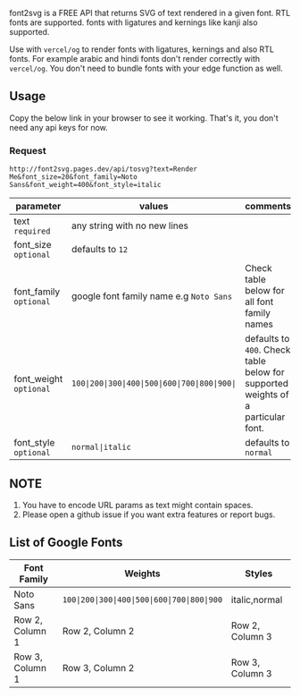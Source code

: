 

font2svg is a FREE API that returns SVG of text rendered in a given font. RTL fonts are supported. fonts with ligatures and kernings like kanji also supported. 

Use with `vercel/og` to render fonts with ligatures, kernings and also RTL fonts. For example arabic and hindi fonts don't render correctly with `vercel/og`. You don't need to bundle fonts with your edge function as well.

## Usage

Copy the below link in your browser to see it working. That's it, you don't need any api keys for now.


### Request


```
http://font2svg.pages.dev/api/tosvg?text=Render Me&font_size=20&font_family=Noto Sans&font_weight=400&font_style=italic
```


| parameter | values | comments | 
|----------|----------|----------|
| text `required` | any string with no new lines | 
| font_size `optional` | defaults to `12` | 
| font_family `optional` | google font family name e.g `Noto Sans`  | Check table below for all font family names
| font_weight `optional`| `100\|200\|300\|400\|500\|600\|700\|800\|900\|` | defaults to `400`. Check table below for supported weights of a particular font.
| font_style `optional` | `normal\|italic` | defaults to `normal`

## NOTE
1. You have to encode URL params as text might contain spaces.
2. Please open a github issue if you want extra features or report bugs.

## List of Google Fonts

| Font Family | Weights | Styles |
|----------|----------|----------|
| Noto Sans | `100\|200\|300\|400\|500\|600\|700\|800\|900` | italic,normal |
| Row 2, Column 1 | Row 2, Column 2 | Row 2, Column 3 |
| Row 3, Column 1 | Row 3, Column 2 | Row 3, Column 3 |

